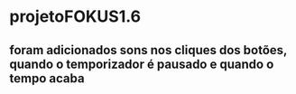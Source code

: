 # projetoFOKUS1.6
## foram adicionados sons nos cliques dos botões, quando o temporizador é pausado e quando o tempo acaba
